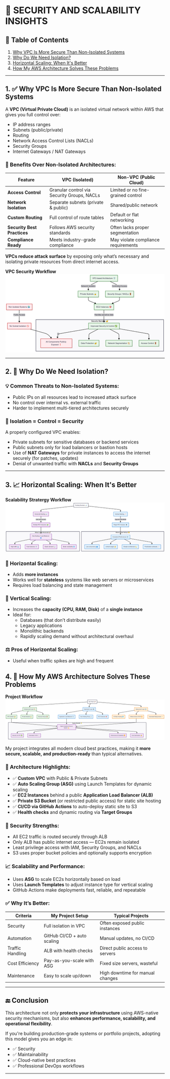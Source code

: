 # 🔐 SECURITY AND SCALABILITY INSIGHTS

## 📌 Table of Contents
1. [Why VPC Is More Secure Than Non-Isolated Systems](#1-why-vpc-is-more-secure-than-non-isolated-systems)
2. [Why Do We Need Isolation?](#2-why-do-we-need-isolation)
3. [Horizontal Scaling: When It's Better](#3-horizontal-scaling-when-its-better)
4. [How My AWS Architecture Solves These Problems](#4-how-my-aws-architecture-solves-these-problems)

---

## 1. ✅ Why VPC Is More Secure Than Non-Isolated Systems

A **VPC (Virtual Private Cloud)** is an isolated virtual network within AWS that gives you full control over:

- IP address ranges
- Subnets (public/private)
- Routing
- Network Access Control Lists (NACLs)
- Security Groups
- Internet Gateways / NAT Gateways

### 🔐 Benefits Over Non-Isolated Architectures:
| Feature                    | VPC (Isolated)                        | Non-VPC (Public Cloud)              |
|----------------------------|----------------------------------------|-------------------------------------|
| **Access Control**         | Granular control via Security Groups, NACLs | Limited or no fine-grained control |
| **Network Isolation**      | Separate subnets (private & public)   | Shared/public network               |
| **Custom Routing**         | Full control of route tables          | Default or flat networking          |
| **Security Best Practices**| Follows AWS security standards        | Often lacks proper segmentation     |
| **Compliance Ready**       | Meets industry-grade compliance       | May violate compliance requirements |

**VPCs reduce attack surface** by exposing only what’s necessary and isolating private resources from direct internet access.

**VPC Security Workflow**
![VPC Security Workflow](./flowcharts//vpc%20security%20workflow.png)

---

## 2. 🎯 Why Do We Need Isolation?

### 💡 Common Threats to Non-Isolated Systems:
- Public IPs on all resources lead to increased attack surface
- No control over internal vs. external traffic
- Harder to implement multi-tiered architectures securely

### 🔐 Isolation = Control = Security

A properly configured VPC enables:
- Private subnets for sensitive databases or backend services
- Public subnets only for load balancers or bastion hosts
- Use of **NAT Gateways** for private instances to access the internet securely (for patches, updates)
- Denial of unwanted traffic with **NACLs** and **Security Groups**

---

## 3. 📈 Horizontal Scaling: When It's Better

**Scalability Stratergy Workflow**
![Scalability Stratergy Workflow](./flowcharts/scaling%20stratergy%20workflow.png)

### 🔄 Horizontal Scaling:
- Adds **more instances**
- Works well for **stateless** systems like web servers or microservices
- Requires load balancing and state management

### 🔼 Vertical Scaling:
- Increases the **capacity (CPU, RAM, Disk)** of a **single instance**
- Ideal for:
  - Databases (that don’t distribute easily)
  - Legacy applications
  - Monolithic backends
  - Rapidly scaling demand without architectural overhaul

### ⚖️ Pros of Horizontal Scaling:
- Useful when traffic spikes are high and frequent

## 4. 🚀 How My AWS Architecture Solves These Problems

**Project Workflow**
![Project Workflow](./flowcharts/my%20project%20workflow.png)

My project integrates all modern cloud best practices, making it **more secure, scalable, and production-ready** than typical alternatives.

### 🧱 Architecture Highlights:
- ✅ **Custom VPC** with Public & Private Subnets
- ✅ **Auto Scaling Group (ASG)** using Launch Templates for dynamic scaling
- ✅ **EC2 Instances** behind a public **Application Load Balancer (ALB)**
- ✅ **Private S3 Bucket** (or restricted public access) for static site hosting
- ✅ **CI/CD via GitHub Actions** to auto-deploy static site to S3
- ✅ **Health checks** and dynamic routing via **Target Groups**

### 🔐 Security Strengths:
- All EC2 traffic is routed securely through ALB
- Only ALB has public internet access — EC2s remain isolated
- Least privilege access with IAM, Security Groups, and NACLs
- S3 uses proper bucket policies and optionally supports encryption

### 📈 Scalability and Performance:
- Uses **ASG** to scale EC2s horizontally based on load
- Uses **Launch Templates** to adjust instance type for vertical scaling
- GitHub Actions make deployments fast, reliable, and repeatable

### ✅ Why It’s Better:
| Criteria              | My Project Setup              | Typical Projects                   |
|----------------------|-------------------------------|------------------------------------|
| Security             | Full isolation in VPC         | Often exposed public instances     |
| Automation           | GitHub CI/CD + auto scaling   | Manual updates, no CI/CD           |
| Traffic Handling     | ALB with health checks        | Direct public access to servers    |
| Cost Efficiency      | Pay-as-you-scale with ASG     | Fixed size servers, wasteful       |
| Maintenance          | Easy to scale up/down         | High downtime for manual changes   |

---

## 🔚 Conclusion

This architecture not only **protects your infrastructure** using AWS-native security mechanisms, but also **enhances performance, scalability, and operational flexibility**.

If you're building production-grade systems or portfolio projects, adopting this model gives you an edge in:

- ✅ Security
- ✅ Maintainability
- ✅ Cloud-native best practices
- ✅ Professional DevOps workflows

---
